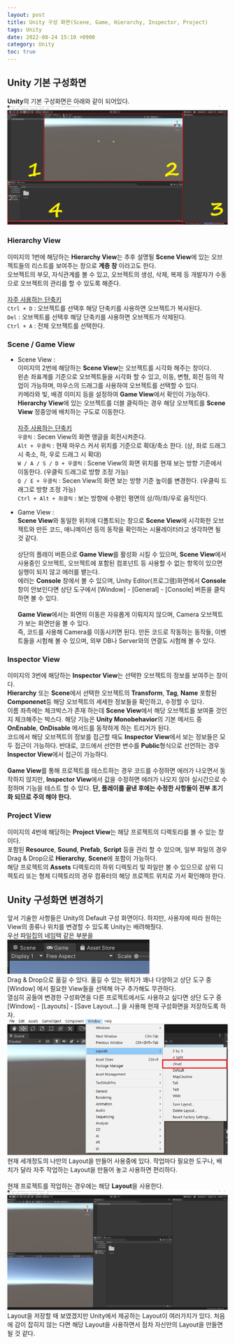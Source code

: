 ```yaml
---
layout: post
title: Unity 구성 화면(Scene, Game, Hierarchy, Inspector, Project)
tags: Unity
date: 2022-08-24 15:10 +0900
category: Unity
toc: true
---
```

## Unity 기본 구성화면
**Unity**의 기본 구성화면은 아래와 같이 되어있다.
!["Default_View.png"](/assets/img/2022-08-24-Unity-View/All_View.png "유니티 기본 구성화면")  

### Hierarchy View
이미지의 1번에 해당하는 **Hierarchy View**는 추후 설명될 **Scene View**에 있는 오브젝트들의 리스트를 보여주는 창으로 **계층 창** 이라고도 한다.  
오브젝트의 부모, 자식관계를 볼 수 있고, 오브젝트의 생성, 삭제, 복제 등 개발자가 수동으로 오브젝트의 관리를 할 수 있도록 해준다.  
<br><u>자주 사용하는 단축키</u>  
`Ctrl + D` : 오브젝트를 선택후 해당 단축키를 사용하면 오브젝트가 복사된다.  
`Del` : 오브젝트를 선택후 해당 단축키를 사용하면 오브젝트가 삭제된다.  
`Ctrl + A` : 전체 오브젝트를 선택한다.

### Scene / Game View
 - Scene View :  
 이미지의 2번에 해당하는 **Scene View**는 오브젝트를 시각화 해주는 창이다.  
왼손 좌표계를 기준으로 오브젝트들을 시각화 할 수 있고, 이동, 변형, 회전 등의 작업이 가능하며, 마우스의 드래그를 사용하여 오브젝트를 선택할 수 있다.  
카메라와 빛, 배경 이미지 등을 설정하여 **Game View**에서 확인이 가능하다.  
**Hierarchy View**에 있는 오브젝트를 더블 클릭하는 경우 해당 오브젝트를 **Scene View** 정중앙에 배치하는 구도로 이동한다.  
<br><u>자주 사용하는 단축키</u>  
`우클릭` : Secen View의 화면 앵글을 회전시켜준다.  
`Alt + 우클릭` : 현재 마우스 커서 위치를 기준으로 확대/축소 한다. (상, 좌로 드래그 시 축소, 하, 우로 드래그 시 확대)  
`W / A / S / D + 우클릭` : Scene View의 화면 위치를 현재 보는 방향 기준에서 이동한다. (우클릭 드래그로 방향 조정 가능)  
`Q / E + 우클릭` : Secen View의 화면 보는 방향 기준 높이를 변경한다. (우클릭 드래그로 방향 조정 가능)  
`Ctrl + Alt + 좌클릭` : 보는 방향에 수평인 평면의 상/하/좌/우로 움직인다.  

 - Game View :  
 **Scene View**와 동일한 위치에 디폴트되는 창으로 **Scene View**에 시각화한 오브젝트와 만든 코드, 애니메이션 등의 동작을 확인하는 시뮬레이터라고 생각하면 될 것 같다.  
 <br>상단의 플레이 버튼으로 **Game View**를 활성화 시킬 수 있으며, **Scene View**에서 사용중인 오브젝트, 오브젝트에 포함된 컴포넌트 등 사용할 수 없는 항목이 있으면 실행이 되지 않고 에러를 뱉는다.  
 에러는 **Console** 창에서 볼 수 있으며, Unity Editor(프로그램)화면에서 **Console**창이 안보인다면 상단 도구에서 [Window] - [General] - [Console] 버튼을 클릭하면 볼 수 있다.  
 <br>**Game View**에서는 화면의 이동은 자유롭게 이뤄지지 않으며, Camera 오브젝트가 보는 화면만을 볼 수 있다.  
 즉, 코드를 사용해 Camera를 이동시키면 된다. 만든 코드로 작동하는 동작들, 이벤트들을 시험해 볼 수 있으며, 외부 DB나 Server와의 연결도 시험해 볼 수 있다.  

### Inspector View
이미지의 3번에 해당하는 **Inspector View**는 선택한 오브젝트의 정보를 보여주는 창이다.  
**Hierarchy** 또는 **Scene**에서 선택한 오브젝트의 **Transform**, **Tag**, **Name** 포함된 **Componenet**등 해당 오브젝트의 세세한 정보들을 확인하고, 수정할 수 있다.  
이름 좌측에는 체크박스가 존재 하는데 **Scene View**에서 해당 오브젝트를 보여줄 것인지 체크해주는 박스다. 해당 기능은 **Unity Monobehavior**의 기본 메서드 중 **OnEnable**, **OnDisable** 메서드를 동작하게 하는 트리거가 된다.  
코드에서 해당 오브젝트의 정보를 접근할 때도 **Inspector View**에서 보는 정보들은 모두 접근이 가능하다. 반대로, 코드에서 선언한 변수를 **Public**형식으로 선언하는 경우 **Inspector View**에서 접근이 가능하다.  
<br>**Game View**를 통해 프로젝트를 테스트하는 경우 코드를 수정하면 에러가 나오면서 동작하지 않지만, **Inspector View**에서 값을 수정하면 에러가 나오지 않아 실시간으로 수정하며 기능을 테스트 할 수 있다. **단, 플레이를 끝낸 후에는 수정한 사항들이 전부 초기화 되므로 주의 해야 한다.**

### Project View
이미지의 4번에 해당하는 **Project View**는 해당 프로젝트의 디렉토리를 볼 수 있는 창이다.  
포함된 **Resource**, **Sound**, **Prefab**, **Script** 등을 관리 할 수 있으며, 일부 파일의 경우 Drag & Drop으로 **Hierarchy**, **Scene**에 포함이 가능하다.  
해당 프로젝트의 **Assets** 디렉토리의 하위 디렉토리 및 파일만 볼 수 있으므로 상위 디렉토리 또는 형제 디렉토리의 경우 컴퓨터의 해당 프로젝트 위치로 가서 확인해야 한다.  

## Unity 구성화면 변경하기
앞서 기술한 사항들은 Unity의 Default 구성 화면이다. 하지만, 사용자에 따라 원하는 View의 종류나 위치를 변경할 수 있도록 Unity는 배려해줬다.  
우선 파일집의 네임택 같은 부분을 !["Name_Tag.png"](/assets/img/2022-08-24-Unity-View/NameTag.png "View Name Tag")   
Drag & Drop으로 옮길 수 있다. 옮길 수 있는 위치가 꽤나 다양하고 상단 도구 중 [Window] 에서 필요한 View들을 선택해 마구 추가해도 무관하다.  
열심히 공들여 변경한 구성화면을 다른 프로젝트에서도 사용하고 싶다면 상단 도구 중 [Window] - [Layouts] - [Save Layout...] 을 사용해 현재 구성화면을 저장하도록 하자.  
!["My_Layout.png"](/assets/img/2022-08-24-Unity-View/My_Layout.png "My Layout")   
현재 세개정도의 나만의 Layout을 만들어 사용중에 있다. 작업마다 필요한 도구나, 배치가 달라 자주 작업하는 Layout을 만들어 놓고 사용하면 편리하다.  
<br>현재 프로젝트를 작업하는 경우에는 해당 **Layout**을 사용한다.
!["Change_Layout.png"](/assets/img/2022-08-24-Unity-View/Change_Layout.png "Change Layout")   
Layout을 저장할 때 보였겠지만 Unity에서 제공하는 Layout이 여러가지가 있다. 처음에 감이 잡히지 않는 다면 해당 Layout을 사용하면서 점차 자신만의 Layout을 만들면 될 것 같다.